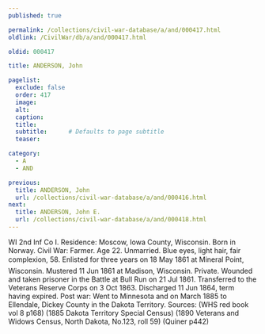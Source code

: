 ```yaml
---
published: true

permalink: /collections/civil-war-database/a/and/000417.html
oldlink: /CivilWar/db/a/and/000417.html

oldid: 000417

title: ANDERSON, John

pagelist:
  exclude: false
  order: 417
  image: 
  alt:
  caption:
  title:
  subtitle:      # Defaults to page subtitle
  teaser:

category: 
  - A 
  - AND

previous:
  title: ANDERSON, John
  url: /collections/civil-war-database/a/and/000416.html  
next:
  title: ANDERSON, John E.
  url: /collections/civil-war-database/a/and/000418.html   
---
```

WI 2nd Inf Co I. Residence: Moscow, Iowa County, Wisconsin. Born in Norway. Civil War: Farmer. Age 22. Unmarried. Blue eyes, light hair, fair complexion, 5&#146;8&#148;. Enlisted for three years on 18 May 1861 at Mineral Point, Wisconsin. Mustered 11 Jun 1861 at Madison, Wisconsin. Private. Wounded and taken prisoner in the Battle at Bull Run on 21 Jul 1861. Transferred to the Veterans Reserve Corps on 3 Oct 1863. Discharged 11 Jun 1864, term having expired. Post war: Went to Minnesota and on March 1885 to Ellendale, Dickey County in the Dakota Territory. Sources: (WHS red book vol 8 p168) (1885 Dakota Territory Special Census) (1890 Veterans and Widows Census, North Dakota, No.123, roll 59) (Quiner p442)